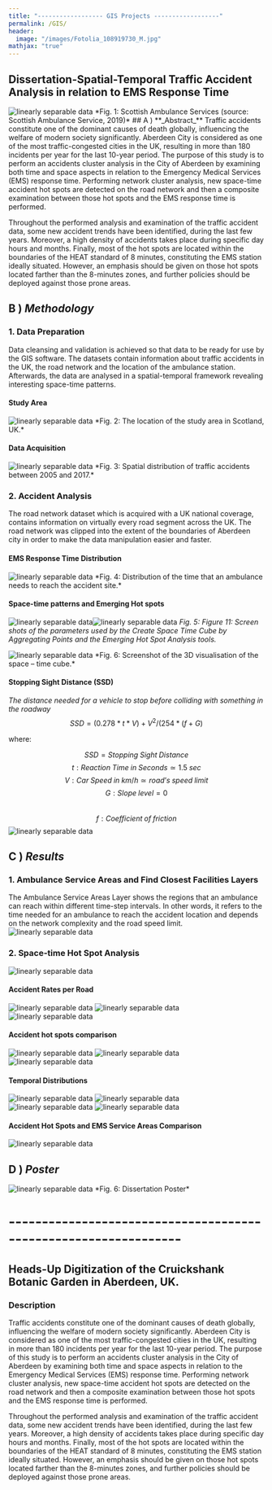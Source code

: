 ```yaml
---
title: "------------------ GIS Projects ------------------"
permalink: /GIS/
header:
  image: "/images/Fotolia_108919730_M.jpg"
mathjax: "true"
---
```


## Dissertation-Spatial-Temporal Traffic Accident Analysis in relation to EMS Response Time
<img src="{{ site.url }}{{ site.baseurl }}/images/perceptron/AccidentAnalysis.jpg" alt="linearly separable data">
*Fig. 1: Scottish Ambulance Services (source: Scottish Ambulance Service, 2019)*
## A ) **_Abstract_**  
Traffic accidents constitute one of the dominant causes of death globally, influencing the welfare of modern society significantly. Aberdeen City is considered as one of the most traffic-congested cities in the UK, resulting in more than 180 incidents per year for the last 10-year period. The purpose of this study is to perform an accidents cluster analysis in the City of Aberdeen by examining both time and space aspects in relation to the Emergency Medical Services (EMS) response time. Performing network cluster analysis, new space-time accident hot spots are detected on the road network and then a composite examination between those hot spots and the EMS response time is performed.

Throughout the performed analysis and examination of the traffic accident data, some new accident trends have been identified, during the last few years. Moreover, a high density of accidents takes place during specific day hours and months. Finally, most of the hot spots are located within the boundaries of the HEAT standard of 8 minutes, constituting the EMS station ideally situated. However, an emphasis should be given on those hot spots located farther than the 8-minutes zones, and further policies should be deployed against those prone areas.

## B ) **_Methodology_** 
### 1. Data Preparation
  Data cleansing and validation is achieved so that data to be ready for use by the GIS software. The datasets contain information about   traffic accidents in the UK, the road network and the location of the ambulance station. Afterwards, the data are analysed in a         spatial-temporal framework revealing interesting space-time patterns.
####  Study Area 
   <img src="{{ site.url }}{{ site.baseurl }}/images/perceptron/StudyArea.jpg" alt="linearly separable data">
    *Fig. 2: The location of the study area in Scotland, UK.*
    
####  Data Acquisition
   <img src="{{ site.url }}{{ site.baseurl }}/images/perceptron/DataAcq.jpg" alt="linearly separable data">
    *Fig. 3: Spatial distribution of traffic accidents between 2005 and 2017.*

### 2. Accident Analysis
  The road network dataset which is acquired with a UK national coverage, contains information on virtually every road segment across     the UK. The road network was clipped into the extent of the boundaries of Aberdeen city in order to make the data manipulation           easier and faster.
####  EMS Response Time Distribution
   <img src="{{ site.url }}{{ site.baseurl }}/images/Dissertation/image.png" alt="linearly separable data">
    *Fig. 4: Distribution of the time that an ambulance needs to reach the accident site.*
     
####  Space-time patterns and Emerging Hot spots
   <img src="{{ site.url }}{{ site.baseurl }}/images/Dissertation/EmergingHotSpot.jpg" alt="linearly separable data"><img src="{{           site.url }}{{ site.baseurl }}/images/Dissertation/SpaceTimeCube.jpg" alt="linearly separable data">
    *Fig. 5: Figure 11: Screen shots of the parameters used by the Create Space Time Cube by Aggregating Points and the Emerging Hot Spot Analysis tools.*
      
   <img src="{{ site.url }}{{ site.baseurl }}/images/Dissertation/3D Visualization.jpg" alt="linearly separable data">
    *Fig. 6: Screenshot of the 3D visualisation of the space – time cube.*
    
####  Stopping Sight Distance (SSD)
   *The distance needed for a vehicle to stop before colliding with something in the roadway*
      $$SSD=(0.278*t*V)+V^2/(254*(f + G)$$
      
   where:
      
   $$SSD = Stopping\;Sight\;Distance$$
   $$t: Reaction\;Time\;in\;Seconds ≃ 1.5\;sec$$
   $$V: Car\;Speed\;in\;km/h ≃ road’s\;speed\;limit$$
   $$G: Slope\;level = 0$$               
   $$f: Coefficient\;of\;friction$$ <img src="{{site.url }}{{ site.baseurl }}/images/Dissertation/Coefficient.JPG" alt="linearly separable data">


## C ) **_Results_**

### 1. Ambulance Service Areas and Find Closest Facilities Layers
   The Ambulance Service Areas Layer shows the regions that an ambulance can reach within different time-step intervals. In other          words, it refers to the time needed for an ambulance to reach the accident location and depends on the network complexity and the        road speed limit.<img src="{{site.url }}{{ site.baseurl }}/images/Dissertation/ServiceAreas.jpg" alt="linearly separable data">
### 2.  Space-time Hot Spot Analysis
  
   <img src="{{site.url }}{{ site.baseurl }}/images/Dissertation/Clusters.jpg" alt="linearly separable data">
    
#### Accident Rates per Road
  
   <img src="{{site.url }}{{ site.baseurl }}/images/Dissertation/CpR.jpg" alt="linearly separable data">

   <img src="{{site.url }}{{ site.baseurl }}/images/Dissertation/CaspR.jpg" alt="linearly separable data">
    
   <img src="{{site.url }}{{ site.baseurl }}/images/Dissertation/DpR.jpg" alt="linearly separable data">
   
####  Accident hot spots comparison
  
   <img src="{{site.url }}{{ site.baseurl }}/images/Dissertation/Cr_Cas.jpg" alt="linearly separable data">
    
   <img src="{{site.url }}{{ site.baseurl }}/images/Dissertation/Cr_D.jpg" alt="linearly separable data">
  
   <img src="{{site.url }}{{ site.baseurl }}/images/Dissertation/Cas_D.jpg" alt="linearly separable data">
   
#### Temporal Distributions
  
   <img src="{{site.url }}{{ site.baseurl }}/images/Dissertation/Hourly.jpg" alt="linearly separable data">
 
   <img src="{{site.url }}{{ site.baseurl }}/images/Dissertation/Monthly.jpg" alt="linearly separable data">
      
   <img src="{{site.url }}{{ site.baseurl }}/images/Dissertation/Annual.jpg" alt="linearly separable data">
  
   <img src="{{site.url }}{{ site.baseurl }}/images/Dissertation/Clock.JPG" alt="linearly separable data">
   
####  Accident Hot Spots and EMS Service Areas Comparison
  
   <img src="{{site.url }}{{ site.baseurl }}/images/Dissertation/Final.jpg" alt="linearly separable data">
    
## D ) **_Poster_**
<img src="{{site.url }}{{ site.baseurl }}/images/Dissertation/Dissertation_Poster.jpg" alt="linearly separable data">
  *Fig. 6: Dissertation Poster*

# ----------------------------------------------------------------


## Heads-Up Digitization of the Cruickshank Botanic Garden in Aberdeen, UK.

### Description
Traffic accidents constitute one of the dominant causes of death globally, influencing the welfare of modern society significantly. Aberdeen City is considered as one of the most traffic-congested cities in the UK, resulting in more than 180 incidents per year for the last 10-year period. The purpose of this study is to perform an accidents cluster analysis in the City of Aberdeen by examining both time and space aspects in relation to the Emergency Medical Services (EMS) response time. Performing network cluster analysis, new space-time accident hot spots are detected on the road network and then a composite examination between those hot spots and the EMS response time is performed.

Throughout the performed analysis and examination of the traffic accident data, some new accident trends have been identified, during the last few years. Moreover, a high density of accidents takes place during specific day hours and months. Finally, most of the hot spots are located within the boundaries of the HEAT standard of 8 minutes, constituting the EMS station ideally situated. However, an emphasis should be given on those hot spots located farther than the 8-minutes zones, and further policies should be deployed against those prone areas.
